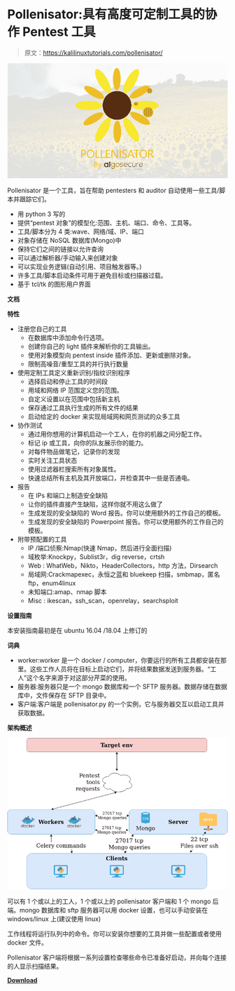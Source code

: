 # Pollenisator:具有高度可定制工具的协作 Pentest 工具

> 原文：<https://kalilinuxtutorials.com/pollenisator/>

[![](img/b39829671b5016c365f092ec7720f136.png)](https://1.bp.blogspot.com/-_yXrYoS_MAo/YT7DoxJAXII/AAAAAAAAKz4/jvUrNVsPoQk7L3xe0yTuXIFNCtBYJOuBACLcBGAsYHQ/s728/pollenisator_flat%2B%25281%2529.png)

Pollenisator 是一个工具，旨在帮助 pentesters 和 auditor 自动使用一些工具/脚本并跟踪它们。

*   用 python 3 写的
*   提供“pentest 对象”的模型化:范围、主机、端口、命令、工具等。
*   工具/脚本分为 4 类:wave、网络/域、IP、端口
*   对象存储在 NoSQL 数据库(Mongo)中
*   保持它们之间的链接以允许查询
*   可以通过解析器/手动输入来创建对象
*   可以实现业务逻辑(自动引用、项目触发器等。)
*   许多工具/脚本启动条件可用于避免目标或扫描器过载。
*   基于 tcl/tk 的图形用户界面

**文档**

**特性**

*   注册您自己的工具
    *   在数据库中添加命令行选项。
    *   创建你自己的 light 插件来解析你的工具输出。
    *   使用对象模型向 pentest inside 插件添加、更新或删除对象。
    *   限制高噪音/重型工具的并行执行数量
*   使用定制工具定义重新识别/指纹识别程序
    *   选择启动和停止工具的时间段
    *   用域和网络 IP 范围定义您的范围。
    *   自定义设置以在范围中包括新主机
    *   保存通过工具执行生成的所有文件的结果
    *   启动给定的 docker 来实现局域网和网页测试的众多工具
*   协作测试
    *   通过用你想用的计算机启动一个工人，在你的机器之间分配工作。
    *   标记 ip 或工具，向你的队友展示你的能力。
    *   对每件物品做笔记，记录你的发现
    *   实时关注工具状态
    *   使用过滤器栏搜索所有对象属性。
    *   快速总结所有主机及其开放端口，并检查其中一些是否通电。
*   报告
    *   在 IPs 和端口上制造安全缺陷
    *   让你的插件直接产生缺陷，这样你就不用这么做了
    *   生成发现的安全缺陷的 Word 报告。你可以使用额外的工作自己的模板。
    *   生成发现的安全缺陷的 Powerpoint 报告。你可以使用额外的工作自己的模板。
*   附带预配置的工具
    *   IP /端口侦察:Nmap(快速 Nmap，然后进行全面扫描)
    *   域枚举:Knockpy，Sublist3r，dig reverse，crtsh
    *   Web : WhatWeb，Nikto，HeaderCollectors，http 方法，Dirsearch
    *   局域网:Crackmapexec，永恒之蓝和 bluekeep 扫描，smbmap，匿名 ftp，enum4linux
    *   未知端口:amap、nmap 脚本
    *   Misc : ikescan，ssh_scan，openrelay，searchsploit

**设置指南**

本安装指南最初是在 ubuntu 16.04 /18.04 上修订的

**词典**

*   worker:worker 是一个 docker / computer，你要运行的所有工具都安装在那里。这些工作人员将在目标上启动它们，并将结果数据发送到服务器。“工人”这个名字来源于对这部分芹菜的使用。
*   服务器:服务器只是一个 mongo 数据库和一个 SFTP 服务器。数据存储在数据库中，文件保存在 SFTP 目录中。
*   客户端:客户端是 pollenisator.py 的一个实例，它与服务器交互以启动工具并获取数据。

**架构概述**

![](img/07cbae1059212fa5ab55dc26bb3c3cb7.png)

可以有 1 个或以上的工人，1 个或以上的 pollenisator 客户端和 1 个 mongo 后端。mongo 数据库和 sftp 服务器可以用 docker 设置，也可以手动安装在 windows/linux 上(建议使用 linux)

工作线程将运行队列中的命令。你可以安装你想要的工具并做一些配置或者使用 docker 文件。

Pollenisator 客户端将根据一系列设置检查哪些命令已准备好启动，并向每个连接的人显示扫描结果。

[**Download**](https://github.com/AlgoSecure/Pollenisator)
